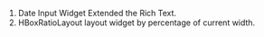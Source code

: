 1. Date Input Widget Extended the Rich Text.
2. HBoxRatioLayout layout widget by percentage of current width.

